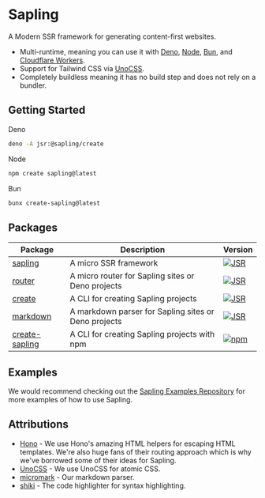 # Sapling

A Modern SSR framework for generating content-first websites. 

 - Multi-runtime, meaning you can use it with [Deno](https://deno.com/), [Node](https://nodejs.org/), [Bun](https://bun.sh/), and [Cloudflare Workers](https://developers.cloudflare.com/workers/). 
 - Support for Tailwind CSS via [UnoCSS](https://github.com/unocss/unocss).
 - Completely buildless meaning it has no build step and does not rely on a bundler.


## Getting Started  

Deno

```bash
deno -A jsr:@sapling/create
```

Node

```bash
npm create sapling@latest
```

Bun

```bash
bunx create-sapling@latest
```

## Packages

| Package | Description | Version |
|---------|-------------|-----|
| [sapling](./packages/sapling/) | A micro SSR framework | [![JSR](https://jsr.io/badges/@sapling/sapling)](https://jsr.io/@sapling/sapling) |
| [router](./packages/router/) | A micro router for Sapling sites or Deno projects | [![JSR](https://jsr.io/badges/@sapling/router)](https://jsr.io/@sapling/router) |
| [create](./packages/create/) | A CLI for creating Sapling projects | [![JSR](https://jsr.io/badges/@sapling/create)](https://jsr.io/@sapling/create) |
| [markdown](./packages/markdown/) | A markdown parser for Sapling sites or Deno projects | [![JSR](https://jsr.io/badges/@sapling/markdown)](https://jsr.io/@sapling/markdown) |
| [create-sapling](./packages/create-sapling/) | A CLI for creating Sapling projects with npm | [![npm](https://img.shields.io/npm/v/create-sapling.svg)](https://www.npmjs.com/package/create-sapling) |


## Examples

We would recommend checking out the [Sapling Examples Repository](https://github.com/withsapling/examples) for more examples of how to use Sapling.

## Attributions

- [Hono](https://github.com/honojs/hono) - We use Hono's amazing HTML helpers for escaping HTML templates. We're also huge fans of their routing approach which is why we've borrowed some of their ideas for Sapling.
- [UnoCSS](https://github.com/unocss/unocss) - We use UnoCSS for atomic CSS.
- [micromark](https://github.com/micromark/micromark) - Our markdown parser.
- [shiki](https://github.com/shikijs/shiki) - The code highlighter for syntax highlighting.
